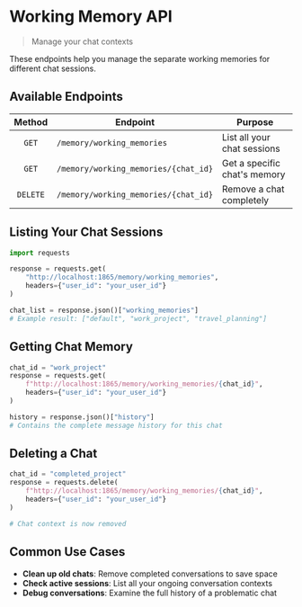# Working Memory API

> Manage your chat contexts

These endpoints help you manage the separate working memories for different chat sessions.

## Available Endpoints

| Method | Endpoint | Purpose |
|:------:|----------|---------|
| `GET` | `/memory/working_memories` | List all your chat sessions |
| `GET` | `/memory/working_memories/{chat_id}` | Get a specific chat's memory |
| `DELETE` | `/memory/working_memories/{chat_id}` | Remove a chat completely |

## Listing Your Chat Sessions

```python
import requests

response = requests.get(
    "http://localhost:1865/memory/working_memories",
    headers={"user_id": "your_user_id"}
)

chat_list = response.json()["working_memories"]
# Example result: ["default", "work_project", "travel_planning"]
```

## Getting Chat Memory

```python
chat_id = "work_project"
response = requests.get(
    f"http://localhost:1865/memory/working_memories/{chat_id}",
    headers={"user_id": "your_user_id"}
)

history = response.json()["history"]
# Contains the complete message history for this chat
```

## Deleting a Chat

```python
chat_id = "completed_project"
response = requests.delete(
    f"http://localhost:1865/memory/working_memories/{chat_id}",
    headers={"user_id": "your_user_id"}
)

# Chat context is now removed
```

## Common Use Cases

- **Clean up old chats**: Remove completed conversations to save space
- **Check active sessions**: List all your ongoing conversation contexts
- **Debug conversations**: Examine the full history of a problematic chat
